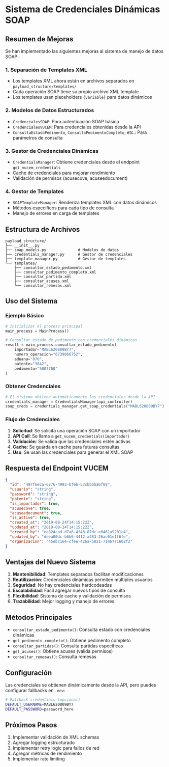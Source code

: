 # Sistema de Credenciales Dinámicas SOAP

## Resumen de Mejoras

Se han implementado las siguientes mejoras al sistema de manejo de datos SOAP:

### 1. **Separación de Templates XML**
- Los templates XML ahora están en archivos separados en `payload_structure/templates/`
- Cada operación SOAP tiene su propio archivo XML template
- Los templates usan placeholders `{variable}` para datos dinámicos

### 2. **Modelos de Datos Estructurados**
- `CredencialesSOAP`: Para autenticación SOAP básica
- `CredencialesVUCEM`: Para credenciales obtenidas desde la API
- `ConsultaEstadoPedimento`, `ConsultaPedimentoCompleto`, etc.: Para parámetros de consulta

### 3. **Gestor de Credenciales Dinámicas**
- `CredentialsManager`: Obtiene credenciales desde el endpoint `get_vucem_credentials`
- Cache de credenciales para mejorar rendimiento
- Validación de permisos (acusecove, acuseedocument)

### 4. **Gestor de Templates**
- `SOAPTemplateManager`: Renderiza templates XML con datos dinámicos
- Métodos específicos para cada tipo de consulta
- Manejo de errores en carga de templates

## Estructura de Archivos

```
payload_structure/
├── __init__.py
├── soap_models.py              # Modelos de datos
├── credentials_manager.py      # Gestor de credenciales
├── template_manager.py         # Gestor de templates
└── templates/
    ├── consultar_estado_pedimento.xml
    ├── consultar_pedimento_completo.xml
    ├── consultar_partida.xml
    ├── consultar_acuses.xml
    └── consultar_remesas.xml
```

## Uso del Sistema

### Ejemplo Básico

```python
# Inicializar el proceso principal
main_process = MainProcess()

# Consultar estado de pedimento con credenciales dinámicas
result = main_process.consultar_estado_pedimento(
    importador="MABL620809BY7",
    numero_operacion="6739066752",
    aduana="070", 
    patente="3842",
    pedimento="5007760"
)
```

### Obtener Credenciales

```python
# El sistema obtiene automáticamente las credenciales desde la API
credentials_manager = CredentialsManager(api_controller)
soap_creds = credentials_manager.get_soap_credentials("MABL620809BY7")
```

### Flujo de Credenciales

1. **Solicitud**: Se solicita una operación SOAP con un importador
2. **API Call**: Se llama a `get_vucem_credentials(importador)`
3. **Validación**: Se valida que las credenciales estén activas
4. **Cache**: Se guarda en cache para futuras consultas
5. **Uso**: Se usan las credenciales para generar el XML SOAP

## Respuesta del Endpoint VUCEM

```json
{
  "id": "497f6eca-6276-4993-bfeb-53cbbbba6f08",
  "usuario": "string",
  "password": "string", 
  "patente": "string",
  "is_importador": true,
  "acusecove": true,
  "acuseedocument": true,
  "is_active": true,
  "created_at": "2019-08-24T14:15:22Z",
  "updated_at": "2019-08-24T14:15:22Z",
  "created_by": "ee824cad-d7a6-4f48-87dc-e8461a9201c4",
  "updated_by": "deea00dc-b6b6-4412-a483-26ac61e1f6fe",
  "organizacion": "45ebc164-cfee-426a-b821-7146771602f2"
}
```

## Ventajas del Nuevo Sistema

1. **Mantenibilidad**: Templates separados facilitan modificaciones
2. **Reutilización**: Credenciales dinámicas permiten múltiples usuarios
3. **Seguridad**: No hay credenciales hardcodeadas
4. **Escalabilidad**: Fácil agregar nuevos tipos de consulta
5. **Flexibilidad**: Sistema de cache y validación de permisos
6. **Trazabilidad**: Mejor logging y manejo de errores

## Métodos Principales

- `consultar_estado_pedimento()`: Consulta estado con credenciales dinámicas
- `get_pedimento_completo()`: Obtiene pedimento completo
- `consultar_partidas()`: Consulta partidas específicas
- `get_acuses()`: Obtiene acuses (valida permisos)
- `consultar_remesas()`: Consulta remesas

## Configuración

Las credenciales se obtienen dinámicamente desde la API, pero puedes configurar fallbacks en `.env`:

```bash
# Fallback credentials (opcional)
DEFAULT_USERNAME=MABL620809BY7
DEFAULT_PASSWORD=password_here
```

## Próximos Pasos

1. Implementar validación de XML schemas
2. Agregar logging estructurado
3. Implementar retry logic para fallos de red
4. Agregar métricas de rendimiento
5. Implementar rate limiting
